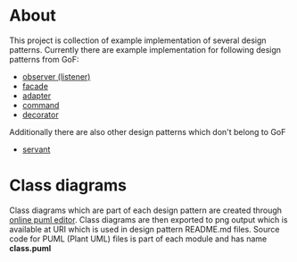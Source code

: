 # About

This project is collection of example implementation of several design patterns.
Currently there are example implementation for following design patterns from GoF:

- [observer (listener)](dpobserver/README.md)
- [facade](dpfacade/README.md)
- [adapter](dpadapter/README.md)
- [command](dpcommand/README.md)
- [decorator](dpdecorator/README.md)

Additionally there are also other design patterns which don't belong to GoF

- [servant](dpservant/README.md)

# Class diagrams
Class diagrams which are part of each design pattern are created through [online puml editor](https://www.planttext.com/).
Class diagrams are then exported to png output which is available at URI which is used in design pattern README.md
 files. Source code for PUML (Plant UML) files is part of each module and has name __class.puml__